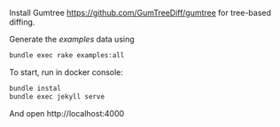 Install Gumtree https://github.com/GumTreeDiff/gumtree for tree-based diffing.

Generate the *examples* data using

``` sh
bundle exec rake examples:all
```

To start, run in docker console:
```sh
bundle instal
bundle exec jekyll serve
```

And open http://localhost:4000
